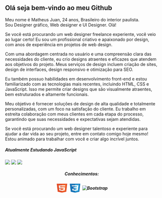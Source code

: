 <h2>Olá seja bem-vindo ao meu Github</h2>

<p>Meu nome é Matheus Juan, 24 anos, Brasileiro do interior paulista.<br>
  Sou Designer gráfico, Web designer e UI Designer.
  Olá!

Se você está procurando um web designer freelance experiente, você veio ao lugar certo! Eu sou um profissional criativo e apaixonado por design, com anos de experiência em projetos de web design.

Com uma abordagem centrada no usuário e uma compreensão clara das necessidades do cliente, eu crio designs atraentes e eficazes que atendem aos objetivos do projeto. Meus serviços de design incluem criação de sites, design de interfaces, design responsivo e otimização para SEO.

Eu também possuo habilidades em desenvolvimento front-end e estou familiarizado com as tecnologias mais recentes, incluindo HTML, CSS e JavaScript. Isso me permite criar designs que são visualmente atraentes, bem estruturados e altamente funcionais.

Meu objetivo é fornecer soluções de design de alta qualidade e totalmente personalizadas, com um foco na satisfação do cliente. Eu trabalho em estreita colaboração com meus clientes em cada etapa do processo, garantindo que suas necessidades e expectativas sejam atendidas.

Se você está procurando um web designer talentoso e experiente para ajudar a dar vida ao seu projeto, entre em contato comigo hoje mesmo! Estou animado para trabalhar com você e criar algo incrível juntos.</p>
  
<h5>Atualmente Estudando JavaScript</h5>

<div> 
  <a href="https://www.behance.net/matheusjuandzn" target="_blank"><img src="https://img.shields.io/badge/-Behance-blue?style=for-the-badge&logo=behance&logoColor=white" target="_blank"></a>
  <a href="https://www.instagram.com/matheusjuan01/" target="_blank"><img src="https://img.shields.io/badge/-Instagram-%23E4405F?style=for-the-badge&logo=instagram&logoColor=white" target="_blank"></a>
  <a href="https://www.linkedin.com/in/matheus-juan-26490721a/" target="_blank"><img src="https://img.shields.io/badge/-LinkedIn-%230077B5?style=for-the-badge&logo=linkedin&logoColor=white" target="_blank"></a> 
</div>

<div style="text-align: center">
  <h5>Conhecimentos:<h5>
  <img align="center" alt="HTML" height="30" width="40" src="https://raw.githubusercontent.com/devicons/devicon/master/icons/html5/html5-original.svg">
  <img align="center" alt="CSS" height="30" width="40" src="https://raw.githubusercontent.com/devicons/devicon/master/icons/css3/css3-original.svg">
  <img align="center" alt="Bootstrap" src="https://img.shields.io/badge/Bootstrap-563D7C?style=for-the-badge&logo=bootstrap&logoColor=white">
</div>
